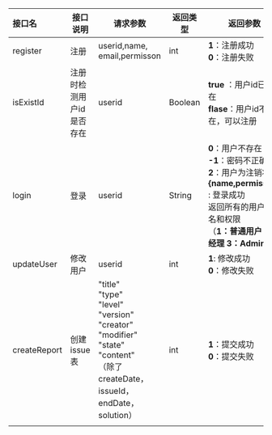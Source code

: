 | 接口名       | 接口说明                 | 请求参数                                                     | 返回类型 | 返回参数                                                     |
| :----------- | ------------------------ | ------------------------------------------------------------ | -------- | ------------------------------------------------------------ |
| register     | 注册                     | userid,name,<br />email,permisson                            | int      | **1**：注册成功<br />**0**：注册失败                         |
| isExistId    | 注册时检测用户id是否存在 | userid                                                       | Boolean  | **true** ：用户id已存在<br />**flase**：用户id不存在，可以注册 |
| login        | 登录                     | userid                                                       | String   | **0**：用户不存在<br />**-1**：密码不正确<br />**2**：用户为注销状态<br />**{name,permisson}** : 登录成功<br />返回所有的用户姓名和权限<br />（**1：普通用户 2：经理 3：Admin**） |
| updateUser   | 修改用户                 | userid                                                       | int      | **1**:   修改成功<br />**0**：修改失败                       |
| createReport | 创建issue表              | "title" <br/>    "type"<br/>    "level"<br/>    "version"<br/>    "creator" <br/>    "modifier"<br/>    "state" <br/>    "content"<br/>（除了createDate，<br />issueId，endDate，solution） | int      | **1**：提交成功<br />**0**：提交失败                         |
|              |                          |                                                              |          |                                                              |

